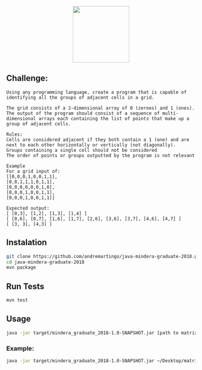 <p align="center">
  <img width="150" src="https://vignette.wikia.nocookie.net/logopedia/images/6/6a/Java-logo.jpg/revision/latest?cb=20150321072347" />
</p>

## Challenge:

    Using any programming language, create a program that is capable of identifying all the groups of adjacent cells in a grid.

    The grid consists of a 2-dimensional array of 0 (zeroes) and 1 (ones). The output of the program should consist of a sequence of multi-dimensional arrays each containing the list of points that make up a group of adjacent cells.

    Rules:
    Cells are considered adjacent if they both contain a 1 (one) and are next to each other horizontally or vertically (not diagonally).
    Groups containing a single cell should not be considered
    The order of points or groups outputted by the program is not relevant

    Example
    For a grid input of:
    [[0,0,0,1,0,0,1,1],
    [0,0,1,1,1,0,1,1],
    [0,0,0,0,0,0,1,0],
    [0,0,0,1,0,0,1,1],
    [0,0,0,1,0,0,1,1]]

    Expected output:
    [ [0,3], [1,2], [1,3], [1,4] ]
    [ [0,6], [0,7], [1,6], [1,7], [2,6], [3,6], [3,7], [4,6], [4,7] ]
    [ [3, 3], [4,3] ]

## Instalation

```bash
git clone https://github.com/andremartingo/java-mindera-graduate-2018.git
cd java-mindera-graduate-2018
mvn package
```

## Run Tests

```bash
mvn test
```

## Usage

```bash
java -jar target/mindera_graduate_2018-1.0-SNAPSHOT.jar [path to matrix.json]
```

### Example:

```bash
java -jar target/mindera_graduate_2018-1.0-SNAPSHOT.jar ~/Desktop/matrix.json
```
